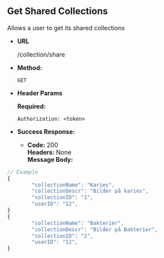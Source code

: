 **Get Shared Collections**
----
  Allows a user to get its shared collections

* **URL**

  /collection/share

* **Method:**

  `GET`
  
*  **Header Params**

   **Required:**
 
   `Authorization: <token>` <br />

* **Success Response:**

  * **Code:** 200 <br />
    **Headers:** None <br />
    **Message Body:** <br />

```javascript
// Example
{
        "collectionName": "Karies",
        "collectionDescr": "Bilder på karies",
        "collectionID": "1",
        "userID": "12",
}
{
        "collectionName": "Bakterier",
        "collectionDescr": "Bilder på Bakterier",
        "collectionID": "2",
        "userID": "12",
}
```
 
